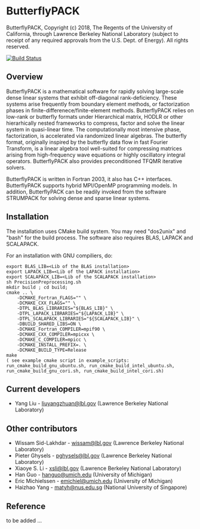 # ButterflyPACK
ButterflyPACK, Copyright (c) 2018, The Regents of the University of California, through Lawrence Berkeley National Laboratory (subject to receipt of any required approvals from the U.S. Dept. of Energy).  All rights reserved.

[![Build Status](https://travis-ci.com/liuyangzhuan/ButterflyPACK.svg?token=xooeQZbwgfe8y48ztwEU&branch=master)](https://travis-ci.com/liuyangzhuan/ButterflyPACK)


## Overview
ButterflyPACK is a mathematical software for rapidly solving large-scale dense linear systems that exhibit off-diagonal rank-deficiency. These systems arise frequently from boundary element methods, or factorization phases in finite-differenece/finite-element methods. ButterflyPACK relies on low-rank or butterfly formats under Hierarchical matrix, HODLR or other hierarhically nested frameworks to compress, factor and solve the linear system in quasi-linear time. The computationally most intensive phase, factorization, is accelerated via randomized linear algebras. The butterfly format, originally inspired by the butterfly data flow in fast Fourier Transform, is a linear algebra tool well-suited for compressing matrices arising from high-frequency wave equations or highly oscillatory integral operators. ButterflyPACK also provides preconditioned TFQMR iterative solvers.

ButterflyPACK is written in Fortran 2003, it also has C++ interfaces. ButterflyPACK supports hybrid MPI/OpenMP programming models. In addition, ButterflyPACK can be readily invoked from the software STRUMPACK for solving dense and sparse linear systems.


## Installation

The installation uses CMake build system. You may need "dos2unix" and "bash" for the build process. The software also requires BLAS, LAPACK and SCALAPACK.

For an installation with GNU compiliers, do:
```
export BLAS_LIB=<Lib of the BLAS installation>
export LAPACK_LIB=<Lib of the LAPACK installation>
export SCALAPACK_LIB=<Lib of the SCALAPACK installation>
sh PrecisionPreprocessing.sh
mkdir build ; cd build;
cmake .. \
	-DCMAKE_Fortran_FLAGS="" \
	-DCMAKE_CXX_FLAGS="" \
	-DTPL_BLAS_LIBRARIES="${BLAS_LIB}" \
	-DTPL_LAPACK_LIBRARIES="${LAPACK_LIB}" \
	-DTPL_SCALAPACK_LIBRARIES="${SCALAPACK_LIB}" \
	-DBUILD_SHARED_LIBS=ON \
	-DCMAKE_Fortran_COMPILER=mpif90 \
	-DCMAKE_CXX_COMPILER=mpicxx \
	-DCMAKE_C_COMPILER=mpicc \
	-DCMAKE_INSTALL_PREFIX=. \
	-DCMAKE_BUILD_TYPE=Release
make
( see example cmake script in example_scripts: run_cmake_build_gnu_ubuntu.sh, run_cmake_build_intel_ubuntu.sh, run_cmake_build_gnu_cori.sh, run_cmake_build_intel_cori.sh)
```

## Current developers
 - Yang Liu - liuyangzhuan@lbl.gov (Lawrence Berkeley National Laboratory)

## Other contributors
 - Wissam Sid-Lakhdar - wissam@lbl.gov (Lawrence Berkeley National Laboratory)
 - Pieter Ghysels - pghysels@lbl.gov (Lawrence Berkeley National Laboratory)
 - Xiaoye S. Li - xsli@lbl.gov (Lawrence Berkeley National Laboratory)
 - Han Guo - hanguo@umich.edu (University of Michigan)
 - Eric Michielssen - emichiel@umich.edu (University of Michigan)
 - Haizhao Yang - matyh@nus.edu.sg (National University of Singapore)

## Reference
to be added ...

